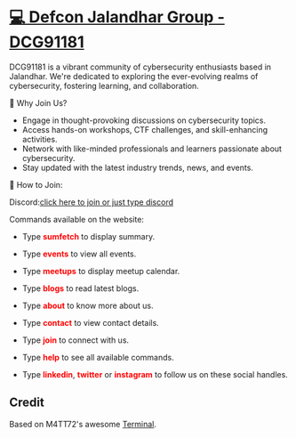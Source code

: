 # [💻 Defcon Jalandhar Group - DCG91181](https://dc91181.org)

DCG91181 is a vibrant community of cybersecurity enthusiasts based in Jalandhar. 
We're dedicated to exploring the ever-evolving realms of cybersecurity, fostering learning, and collaboration.
  
🤝 Why Join Us?
  
- Engage in thought-provoking discussions on cybersecurity topics.
- Access hands-on workshops, CTF challenges, and skill-enhancing activities.
- Network with like-minded professionals and learners passionate about cybersecurity.
- Stay updated with the latest industry trends, news, and events.

🔗 How to Join:

Discord:[click here to join or just type discord](https://discord.gg/j3VMgyVaDt)

Commands available on the website:
- Type <b style=color:red>sumfetch</b> to display summary.
- Type <b style=color:red>events</b> to view all events.
- Type <b style=color:red>meetups</b> to display meetup calendar.
- Type <b style=color:red>blogs</b> to read latest blogs.
- Type <b style=color:red>about</b> to know more about us.
- Type <b style=color:red>contact</b> to view contact details.
- Type <b style=color:red>join</b> to connect with us. 

- Type <b style=color:red>help</b> to see all available commands.
- Type <b style=color:red>linkedin</b>, <b style=color:red>twitter</b> or <b style=color:red>instagram</b> to follow us on these social handles.


## Credit

Based on M4TT72's awesome [Terminal](https://github.com/m4tt72/terminal).
